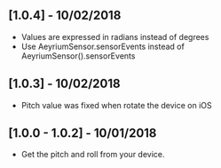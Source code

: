 ## [1.0.4] -  10/02/2018

* Values are expressed in radians instead of degrees
* Use AeyriumSensor.sensorEvents instead of AeyriumSensor().sensorEvents

## [1.0.3] -  10/02/2018

* Pitch value was fixed when rotate the device on iOS

## [1.0.0 - 1.0.2] -  10/01/2018

* Get the pitch and roll from your device.
